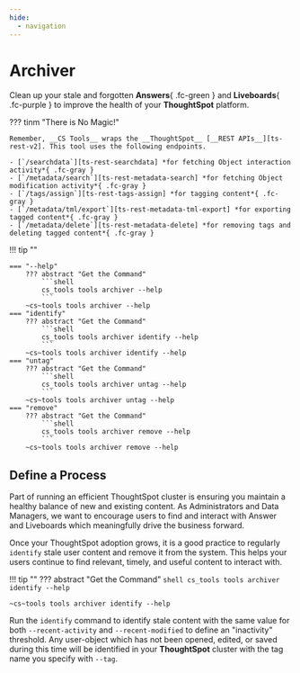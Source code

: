 ```yaml
---
hide:
  - navigation
---
```


# Archiver

Clean up your stale and forgotten __Answers__{ .fc-green } and __Liveboards__{ .fc-purple } to improve the health of
your __ThoughtSpot__ platform.

??? tinm "There is No Magic!"

    Remember, __CS Tools__ wraps the __ThoughtSpot__ [__REST APIs__][ts-rest-v2]. This tool uses the following endpoints.

    - [`/searchdata`][ts-rest-searchdata] *for fetching Object interaction activity*{ .fc-gray }
    - [`/metadata/search`][ts-rest-metadata-search] *for fetching Object modification activity*{ .fc-gray }
    - [`/tags/assign`][ts-rest-tags-assign] *for tagging content*{ .fc-gray }
    - [`/metadata/tml/export`][ts-rest-metadata-tml-export] *for exporting tagged content*{ .fc-gray }
    - [`/metadata/delete`][ts-rest-metadata-delete] *for removing tags and deleting tagged content*{ .fc-gray }

!!! tip ""

    === "--help"
        ??? abstract "Get the Command"
            ```shell
            cs_tools tools archiver --help
            ```
        ~cs~tools tools archiver --help
    === "identify"
        ??? abstract "Get the Command"
            ```shell
            cs_tools tools archiver identify --help
            ```
        ~cs~tools tools archiver identify --help
    === "untag"
        ??? abstract "Get the Command"
            ```shell
            cs_tools tools archiver untag --help
            ```
        ~cs~tools tools archiver untag --help
    === "remove"
        ??? abstract "Get the Command"
            ```shell
            cs_tools tools archiver remove --help
            ```
        ~cs~tools tools archiver remove --help

## Define a Process

Part of running an efficient ThoughtSpot cluster is ensuring you maintain a healthy balance of new and existing content.
As Administrators and Data Managers, we want to encourage users to find and interact with Answer and Liveboards which
meaningfully drive the business forward.

Once your ThoughtSpot adoption grows, it is a good practice to regularly `identify` stale user content and remove it
from the system. This helps your users continue to find relevant, timely, and useful content to interact with.

!!! tip ""
    ??? abstract "Get the Command"
        ```shell
        cs_tools tools archiver identify --help
        ```

    ~cs~tools tools archiver identify --help

Run the `identify` command to identify stale content with the same value for both `--recent-activity` and
`--recent-modified` to define an "inactivity" threshold. Any user-object which has not been opened, edited, or saved
during this time will be identified in your __ThoughtSpot__ cluster with the tag name you specify with `--tag`.



[ts-rest-v2]: https://developers.thoughtspot.com/docs/rest-apiv2-reference
[ts-rest-searchdata]: https://developers.thoughtspot.com/docs/restV2-playground?apiResourceId=http%2Fapi-endpoints%2Fdata%2Fsearch-data
[ts-rest-metadata-search]: https://developers.thoughtspot.com/docs/restV2-playground?apiResourceId=http%2Fapi-endpoints%2Fmetadata%2Fsearch-metadata
[ts-rest-tags-assign]: https://developers.thoughtspot.com/docs/restV2-playground?apiResourceId=http%2Fapi-endpoints%2Ftags%2Fassign-tag
[ts-rest-metadata-tml-export]: https://developers.thoughtspot.com/docs/restV2-playground?apiResourceId=http%2Fapi-endpoints%2Fmetadata%2Fexport-metadata-tml
[ts-rest-metadata-delete]: https://developers.thoughtspot.com/docs/restV2-playground?apiResourceId=http%2Fapi-endpoints%2Fmetadata%2Fdelete-metadata
